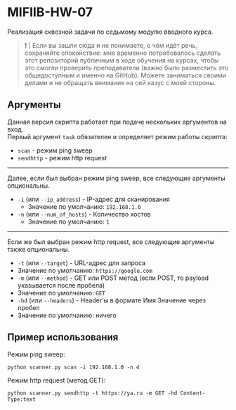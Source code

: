 # MIFIIB-HW-07

Реализация сквозной задачи по седьмому модулю вводного курса.

> **!** | Если вы зашли сюда и не понимаете, о чём идёт речь, сохраняйте спокойствие: мне временно потребовалось сделать этот репозиторий публичным в ходе обучения на курсах, чтобы это смогли проверить преподаватели (важно было разместить это общедоступным и именно на GitHub). Можете заниматься своими делами и не обращать внимание на сей казус с моей стороны.

## Аргументы

Данная версия скрипта работает при подаче нескольких аргументов на вход.  
Первый аргумент `task` обязателен и определяет режим работы скрипта:

* `scan` - режим ping sweep
* `sendhttp` - режим http request

---

Далее, если был выбран режим ping sweep, все следующие аргументы опциональны.

* `-i` (или `--ip_address`) - IP-адрес для сканирования
  * Значение по умолчанию: `192.168.1.0`
* `-n` (или `--num_of_hosts`) - Количество хостов
  * Значение по умолчанию: `1`

---

Если же был выбран режим http request, все следующие аргументы также опциональны.

* `-t` (или `--target`) - URL-адрес для запроса
 * Значение по умолчанию: `https://google.com`
* `-m` (или `--method`) - GET или POST метод (если POST, то payload указывается после пробела)
 * Значение по умолчанию: `GET`
* `-hd` (или `--headers`) - Header'ы в формате Имя:Значение через пробел
 * Значение по умолчанию: ничего

## Пример использования

Режим ping sweep:
```
python scanner.py scan -i 192.168.1.0 -n 4
```

Режим http request (метод GET):
```
python scanner.py sendhttp -t https://ya.ru -m GET -hd Content-Type:text
```
